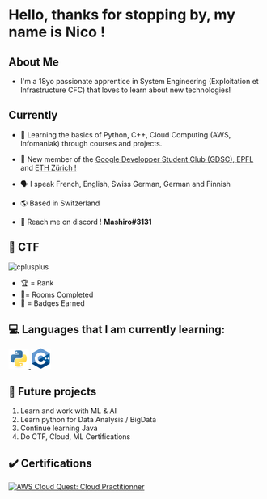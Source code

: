 # Hello, thanks for stopping by, my name is Nico !

## About Me

- I'm a 18yo passionate apprentice in System Engineering (Exploitation et Infrastructure CFC) that loves to learn about new technologies!    


## Currently
 
- 📖 Learning the basics of Python, C++, Cloud Computing (AWS, Infomaniak) through courses and projects.
     
- 🔰 New member of the [Google Developper Student Club (GDSC), EPFL](https://gdsc.community.dev/epfl/) and [ETH Zürich !](https://gdsc.community.dev/eth-zurich/)

- 🗣 I speak French, English, Swiss German, German and Finnish
           
- 🌎 Based in Switzerland

- 👾 Reach me on discord ! **Mashiro#3131**

## 🚩 CTF

<img src="https://media3.giphy.com/media/l7V8EEcb3w4u4HaAkQ/giphy.gif" alt="cplusplus" width="437,5" height="129"/>

- 🏆 = Rank
- 🚪= Rooms Completed
- 🎯 = Badges Earned


## 💻 Languages that I am currently learning:

<a href="https://www.python.org" target="_blank" rel="noreferrer"> <img src="https://raw.githubusercontent.com/devicons/devicon/master/icons/python/python-original.svg" alt="python" width="40" height="40"/> </a><a href="https://www.w3schools.com/cpp/" target="_blank" rel="noreferrer"> <img src="https://raw.githubusercontent.com/devicons/devicon/master/icons/cplusplus/cplusplus-original.svg" alt="cplusplus" width="40" height="40"/> </a>

## 🚧 Future projects
1. Learn and work with ML & AI
2. Learn python for Data Analysis / BigData
3. Continue learning Java
4. Do CTF, Cloud, ML Certifications


## ✔️ Certifications


<p> <a href="https://www.credly.com/badges/4f6011fd-c809-4139-8976-970224ed8297/linked_in_profile" target="_blank" rel="noreferrer">
<img src="https://images.credly.com/size/340x340/images/2784d0d8-327c-406f-971e-9f0e15097003/image.png" alt="AWS Cloud Quest: Cloud Practitionner" width="150" height="150">
</a></p>
